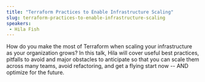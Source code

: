 ```yaml
---
title: "Terraform Practices to Enable Infrastructure Scaling"
slug: terraform-practices-to-enable-infrastructure-scaling
speakers:
 - Hila Fish
---
```


How do you make the most of Terraform when scaling your infrastructure as your organization grows? In this talk, Hila will cover useful best practices, pitfalls to avoid and major obstacles to anticipate so that you can scale them across many teams, avoid refactoring, and get a flying start now -- AND optimize for the future.